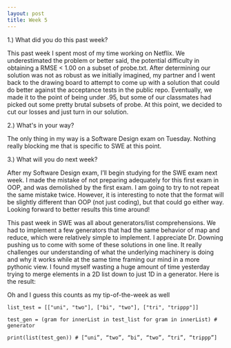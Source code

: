 ```yaml
---
layout: post
title: Week 5
---
```




1.) What did you do this past week?
	
This past week I spent most of my time working on Netflix. We underestimated the problem or better said, the potential difficulty in obtaining a RMSE < 1.00 on a subset of probe.txt. After determining our solution was not as robust as we initially imagined, my partner and I went back to the drawing board to attempt to come up with a solution that could do better against the acceptance tests in the public repo. Eventually, we made it to the point of being under .95, but some of our classmates had picked out some pretty brutal subsets of probe. At this point, we decided to cut our losses and just turn in our solution. 

2.) What's in your way?

The only thing in my way is a Software Design exam on Tuesday. Nothing really blocking me that is specific to SWE at this point. 

3.) What will you do next week?

After my Software Design exam, I’ll begin studying for the SWE exam next week. I made the mistake of not preparing adequately for this first exam in OOP, and was demolished by the first exam. I am going to try to not repeat the same mistake twice. However, it is interesting to note that the format will be slightly different than OOP (not just coding), but that could go either way. Looking forward to better results this time around!

This past week in SWE was all about generators/list comprehensions. We had to implement a few generators that had the same behavior of map and reduce, which were relatively simple to implement. I appreciate Dr. Downing pushing us to come with some of these solutions in one line. It really challenges our understanding of what the underlying machinery is doing and why it works while at the same time framing our mind in a more pythonic view. I found myself wasting a huge amount of time yesterday trying to merge elements in a 2D list down to just 1D in a generator. Here is the result: 

Oh and I guess this counts as my tip-of-the-week as well 

    list_test = [["uni", "two"], ["bi", "two"], ["tri", "trippp"]]

    test_gen = (gram for innerList in test_list for gram in innerList) # generator

    print(list(test_gen)) # [“uni”, “two”, “bi”, “two”, “tri”, “trippp”]
